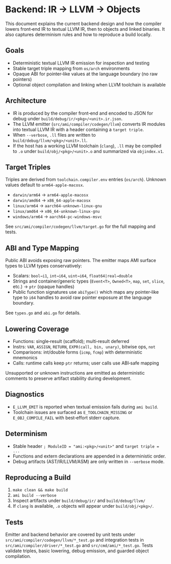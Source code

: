 # Backend: IR → LLVM → Objects

This document explains the current backend design and how the compiler lowers
front‑end IR to textual LLVM IR, then to objects and linked binaries. It also
captures determinism rules and how to reproduce a build locally.

## Goals

- Deterministic textual LLVM IR emission for inspection and testing
- Stable target triple mapping from `os/arch` environments
- Opaque ABI for pointer‑like values at the language boundary (no raw pointers)
- Optional object compilation and linking when LLVM toolchain is available

## Architecture

- IR is produced by the compiler front‑end and encoded to JSON for debug under
  `build/debug/ir/<pkg>/<unit>.ir.json`.
- The LLVM emitter (`src/ami/compiler/codegen/llvm`) converts IR modules into
  textual LLVM IR with a header containing a `target triple`.
- When `--verbose`, `.ll` files are written to `build/debug/llvm/<pkg>/<unit>.ll`.
- If the host has a working LLVM toolchain (`clang`), `.ll` may be compiled to
  `.o` under `build/obj/<pkg>/<unit>.o` and summarized via `objindex.v1`.

## Target Triples

Triples are derived from `toolchain.compiler.env` entries (`os/arch`). Unknown
values default to `arm64-apple-macosx`.

- `darwin/arm64` → `arm64-apple-macosx`
- `darwin/amd64` → `x86_64-apple-macosx`
- `linux/arm64`  → `aarch64-unknown-linux-gnu`
- `linux/amd64`  → `x86_64-unknown-linux-gnu`
- `windows/arm64` → `aarch64-pc-windows-msvc`

See `src/ami/compiler/codegen/llvm/target.go` for the full mapping and tests.

## ABI and Type Mapping

Public ABI avoids exposing raw pointers. The emitter maps AMI surface types to
LLVM types conservatively:

- Scalars: `bool→i1`, `int→i64`, `uint→i64`, `float64|real→double`
- Strings and container/generic types (`Event<T>`, `Owned<T>`, `map`, `set`,
  `slice`, etc.) → `ptr` (opaque handles)
- Public function signatures use `abiType()` which maps any pointer‑like type to
  `i64` handles to avoid raw pointer exposure at the language boundary.

See `types.go` and `abi.go` for details.

## Lowering Coverage

- Functions: single‑result (scaffold); multi‑result deferred
- Instrs: `VAR`, `ASSIGN`, `RETURN`, `EXPR(call, bin, unary)`, bitwise ops, `not`
- Comparisons: int/double forms (`icmp`, `fcmp`) with deterministic mnemonics
- Calls: runtime calls keep `ptr` returns; user calls use ABI‑safe mapping

Unsupported or unknown instructions are emitted as deterministic comments to
preserve artifact stability during development.

## Diagnostics

- `E_LLVM_EMIT` is reported when textual emission fails during `ami build`.
- Toolchain issues are surfaced as `E_TOOLCHAIN_MISSING` or `E_OBJ_COMPILE_FAIL`
  with best‑effort stderr capture.

## Determinism

- Stable header `; ModuleID = "ami:<pkg>/<unit>"` and `target triple = ...`
- Functions and extern declarations are appended in a deterministic order.
- Debug artifacts (AST/IR/LLVM/ASM) are only written in `--verbose` mode.

## Reproducing a Build

1. `make clean && make build`
2. `ami build --verbose`
3. Inspect artifacts under `build/debug/ir/` and `build/debug/llvm/`
4. If `clang` is available, `.o` objects will appear under `build/obj/<pkg>/`.

## Tests

Emitter and backend behavior are covered by unit tests under
`src/ami/compiler/codegen/llvm/*_test.go` and integration tests in
`src/ami/compiler/driver/*_test.go` and `src/cmd/ami/*_test.go`. Tests validate
triples, basic lowering, debug emission, and guarded object compilation.
